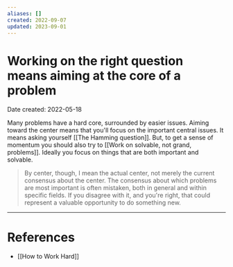 ```yaml
---
aliases: []
created: 2022-09-07
updated: 2023-09-01
---
```


# Working on the right question means aiming at the core of a problem
Date created: 2022-05-18

Many problems have a hard core, surrounded by easier issues. Aiming toward the center means that you'll focus on the important central issues. It means asking yourself [[The Hamming question]]. But, to get a sense of momentum you should also try to [[Work on solvable, not grand, problems]]. Ideally you focus on things that are both important and solvable.
  
> By center, though, I mean the actual center, not merely the current consensus about the center. The consensus about which problems are most important is often mistaken, both in general and within specific fields. If you disagree with it, and you're right, that could represent a valuable opportunity to do something new.

---
# References
* [[How to Work Hard]]